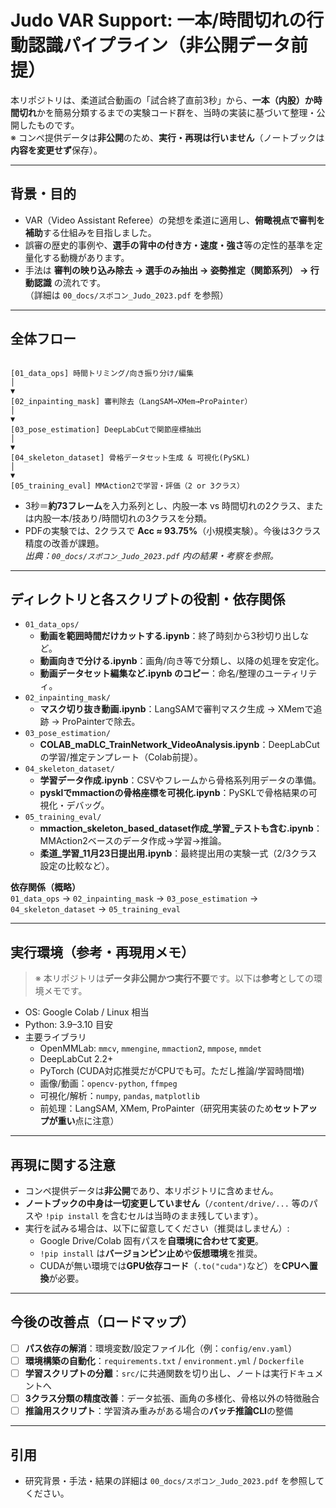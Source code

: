 # Judo VAR Support: 一本/時間切れの行動認識パイプライン（非公開データ前提）

本リポジトリは、柔道試合動画の「試合終了直前3秒」から、**一本（内股）**か**時間切れ**かを簡易分類するまでの実験コード群を、当時の実装に基づいて整理・公開したものです。  
※ コンペ提供データは**非公開**のため、**実行・再現は行いません**（ノートブックは**内容を変更せず**保存）。

---

## 背景・目的
- VAR（Video Assistant Referee）の発想を柔道に適用し、**俯瞰視点で審判を補助**する仕組みを目指しました。  
- 誤審の歴史的事例や、**選手の背中の付き方・速度・強さ**等の定性的基準を定量化する動機があります。  
- 手法は **審判の映り込み除去 → 選手のみ抽出 → 姿勢推定（関節系列） → 行動認識** の流れです。  
  （詳細は `00_docs/スポコン_Judo_2023.pdf` を参照）
  
---

## 全体フロー

```

[01_data_ops] 時間トリミング/向き振り分け/編集
│
▼
[02_inpainting_mask] 審判除去（LangSAM→XMem→ProPainter）
│
▼
[03_pose_estimation] DeepLabCutで関節座標抽出
│
▼
[04_skeleton_dataset] 骨格データセット生成 & 可視化(PySKL)
│
▼
[05_training_eval] MMAction2で学習・評価（2 or 3クラス）

```

- 3秒＝**約73フレーム**を入力系列とし、内股一本 vs 時間切れの2クラス、または内股一本/技あり/時間切れの3クラスを分類。  
- PDFの実験では、2クラスで **Acc ≈ 93.75%**（小規模実験）。今後は3クラス精度の改善が課題。  
  *出典：`00_docs/スポコン_Judo_2023.pdf` 内の結果・考察を参照。*

---

## ディレクトリと各スクリプトの役割・依存関係

- `01_data_ops/`
  - **動画を範囲時間だけカットする.ipynb**：終了時刻から3秒切り出しなど。
  - **動画向きで分ける.ipynb**：画角/向き等で分類し、以降の処理を安定化。
  - **動画データセット編集など.ipynb のコピー**：命名/整理のユーティリティ。
- `02_inpainting_mask/`
  - **マスク切り抜き動画.ipynb**：LangSAMで審判マスク生成 → XMemで追跡 → ProPainterで除去。
- `03_pose_estimation/`
  - **COLAB_maDLC_TrainNetwork_VideoAnalysis.ipynb**：DeepLabCutの学習/推定テンプレート（Colab前提）。
- `04_skeleton_dataset/`
  - **学習データ作成.ipynb**：CSVやフレームから骨格系列用データの準備。
  - **pysklでmmactionの骨格座標を可視化.ipynb**：PySKLで骨格結果の可視化・デバッグ。
- `05_training_eval/`
  - **mmaction_skeleton_based_dataset作成_学習_テストも含む.ipynb**：MMAction2ベースのデータ作成→学習→推論。
  - **柔道_学習_11月23日提出用.ipynb**：最終提出用の実験一式（2/3クラス設定の比較など）。

**依存関係（概略）**  
`01_data_ops` → `02_inpainting_mask` → `03_pose_estimation` → `04_skeleton_dataset` → `05_training_eval`

---

## 実行環境（参考・再現用メモ）

> ※ 本リポジトリは**データ非公開かつ実行不要**です。以下は**参考**としての環境メモです。

- OS: Google Colab / Linux 相当
- Python: 3.9–3.10 目安
- 主要ライブラリ
  - OpenMMLab: `mmcv`, `mmengine`, `mmaction2`, `mmpose`, `mmdet`
  - DeepLabCut 2.2+
  - PyTorch (CUDA対応推奨だがCPUでも可。ただし推論/学習時間増)
  - 画像/動画：`opencv-python`, `ffmpeg`
  - 可視化/解析：`numpy`, `pandas`, `matplotlib`
  - 前処理：LangSAM, XMem, ProPainter（研究用実装のため**セットアップが重い**点に注意）

---

## 再現に関する注意

- コンペ提供データは**非公開**であり、本リポジトリに含めません。
- **ノートブックの中身は一切変更していません**（`/content/drive/...` 等のパスや `!pip install` を含むセルは当時のまま残しています）。
- 実行を試みる場合は、以下に留意してください（推奨はしません）:
  - Google Drive/Colab 固有パスを**自環境に合わせて変更**。
  - `!pip install` は**バージョンピン止め**や**仮想環境**を推奨。
  - CUDAが無い環境では**GPU依存コード**（`.to("cuda")`など）を**CPUへ置換**が必要。

---

## 今後の改善点（ロードマップ）

- [ ] **パス依存の解消**：環境変数/設定ファイル化（例：`config/env.yaml`）
- [ ] **環境構築の自動化**：`requirements.txt` / `environment.yml` / `Dockerfile`
- [ ] **学習スクリプトの分離**：`src/`に共通関数を切り出し、ノートは実行ドキュメントへ
- [ ] **3クラス分類の精度改善**：データ拡張、画角の多様化、骨格以外の特徴融合
- [ ] **推論用スクリプト**：学習済み重みがある場合の**バッチ推論CLI**の整備

---

## 引用
- 研究背景・手法・結果の詳細は `00_docs/スポコン_Judo_2023.pdf` を参照してください。  
```
